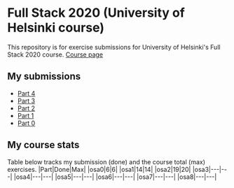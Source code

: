 # Full Stack 2020 (University of Helsinki course)
This repository is for exercise submissions for University of Helsinki's Full Stack 2020 course.
[Course page](https://fullstack-hy2020.github.io/)
## My submissions
* [Part 4](https://github.com/teepiik/Fullstack2020_osa4)
* [Part 3](https://github.com/teepiik/Fullstack2020_osa3)
* [Part 2](https://github.com/teepiik/Fullstack2020/tree/master/osa2)
* [Part 1](https://github.com/teepiik/Fullstack2020/tree/master/osa1)
* [Part 0](https://github.com/teepiik/Fullstack2020/tree/master/osa0)
## My course stats
Table below tracks my submission (done) and the course total (max) exercises.
|Part|Done|Max|
|osa0|6|6|
|osa1|14|14|
|osa2|19|20|
|osa3|---|---|
|osa4|---|---|
|osa5|---|---|
|osa6|---|---|
|osa7|---|---|
|osa8|---|---|
